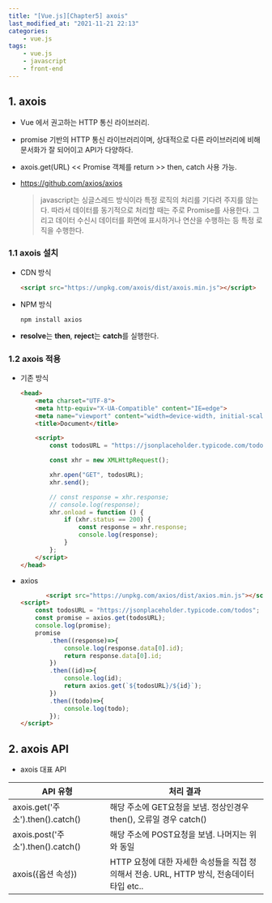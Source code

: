 ```yaml
---
title: "[Vue.js][Chapter5] axois"
last_modified_at: "2021-11-21 22:13"
categories:
    - vue.js
tags:
    - vue.js
    - javascript
    - front-end
---
```


## 1. axois
* Vue 에서 권고하는 HTTP 통신 라이브러리.
* promise 기반의 HTTP 통신 라이브러리이며, 상대적으로 다른 라이브러리에 비해 문서화가 잘 되어이고 API가 다양하다.
* axois.get(URL) << Promise 객체를 return >> then, catch 사용 가능.
* https://github.com/axios/axios

    >javascript는 싱글스레드 방식이라 특정 로직의 처리를 기다려 주지를 않는다. 따라서 데이터를 동기적으로 처리할 때는 주로 Promise를 사용한다. 그리고 데이터 수신시 데이터를 화면에 표시하거나 연산을 수행하는 등 특정 로직을 수행한다.

### 1.1 axois 설치

* CDN 방식

    ```html
    <script src="https://unpkg.com/axois/dist/axois.min.js"></script>
    ```

* NPM 방식

    ```text
    npm install axios
    ```
    
*   <strong>resolve</strong>는 <strong>then</strong>, <strong>reject</strong>는 <strong>catch</strong>를 실행한다.

### 1.2 axois 적용

* 기존 방식

    ```html
    <head>
        <meta charset="UTF-8">
        <meta http-equiv="X-UA-Compatible" content="IE=edge">
        <meta name="viewport" content="width=device-width, initial-scale=1.0">
        <title>Document</title>

        <script>
            const todosURL = "https://jsonplaceholder.typicode.com/todos/1";

            const xhr = new XMLHttpRequest();

            xhr.open("GET", todosURL);
            xhr.send();

            // const response = xhr.response;
            // console.log(response);
            xhr.onload = function () {
                if (xhr.status == 200) {
                    const response = xhr.response;
                    console.log(response);
                }
            };
        </script>
    </head>
    ```

* axios

    ```html
           <script src="https://unpkg.com/axios/dist/axios.min.js"></script>
    <script>
        const todosURL = "https://jsonplaceholder.typicode.com/todos";
        const promise = axios.get(todosURL);
        console.log(promise);
        promise
            .then((response)=>{
                console.log(response.data[0].id);
                return response.data[0].id;
            })
            .then((id)=>{
                console.log(id);
                return axios.get(`${todosURL}/${id}`);
            })
            .then((todo)=>{
                console.log(todo);
            });
    </script>
    ```


## 2. axois API

* axois 대표 API

|API 유형|처리 결과
|---|---
|axois.get('주소').then().catch()|해당 주소에 GET요청을 보냄. 정상인경우 then(), 오류일 경우 catch()
|axois.post('주소').then().catch()|해당 주소에 POST요청을 보냄. 나머지는 위와 동일
|axois(\{옵션 속성\})|HTTP 요청에 대한 자세한 속성들을 직접 정의해서 전송. URL, HTTP 방식, 전송데이터 타입 etc..

